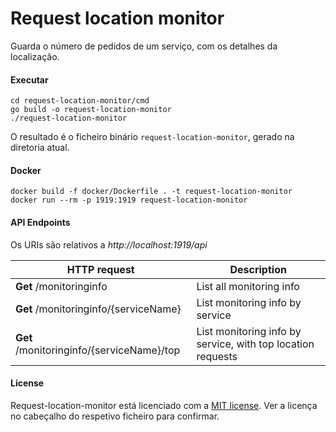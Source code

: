 # Request location monitor

Guarda o número de pedidos de um serviço, com os detalhes da localização.

#### Executar

```shell script
cd request-location-monitor/cmd
go build -o request-location-monitor
./request-location-monitor
```

O resultado é o ficheiro binário `request-location-monitor`, gerado na diretoria atual.

#### Docker

```shell script
docker build -f docker/Dockerfile . -t request-location-monitor
docker run --rm -p 1919:1919 request-location-monitor
```

#### API Endpoints

Os URIs são relativos a *http://localhost:1919/api*

HTTP request | Description
------------ | -------------
**Get** /monitoringinfo | List all monitoring info
**Get** /monitoringinfo/{serviceName} | List monitoring info by service
**Get** /monitoringinfo/{serviceName}/top | List monitoring info by service, with top location requests

#### License

Request-location-monitor está licenciado com a [MIT license](../LICENSE). Ver a licença no cabeçalho do respetivo ficheiro para confirmar.